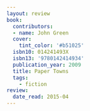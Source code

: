 ```yaml
---
layout: review
book:
  contributors:
  - name: John Green
  cover:
    tint_color: '#b51025'
  isbn10: 014241493X
  isbn13: '9780142414934'
  publication_year: 2009
  title: Paper Towns
  tags:
    - fiction
review:
  date_read: 2015-04
---
```

